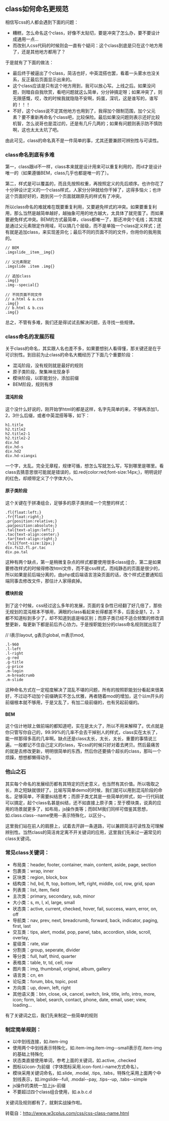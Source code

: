 ## class如何命名更规范

相信写css的人都会遇到下面的问题：

-  糟糕，怎么命名这个class，好像不太贴切，要是冲突了怎么办，要不要设计成通用一点...
- 而改别人css代码的时候则会一直有个疑问：这个class到底是只在这个地方用了，还是其他地方都用了？

于是就有了下面的做法：

- 最后终于被逼出了个class，简洁也好，中英混搭也罢，看着一头雾水也没关系，反正最后页面显示出来的。
- 这个class应该是只有这个地方用到，我可以放心写。上线之后。如果没问题，则暗自自我欣赏，看吧问题就这么简单，分分钟搞定呀；如果冲突了，则无限感慨，哎，改的时候我就隐隐不安啊，妈蛋，深坑，这是谁写的，谁写的！！！
- 不好，这个class说不定其他地方也用到了，我得加个限制范围，加个父元素？要不重新再命名个class吧，比较保险。最后如果没问题则表示还好比较机智，怎么说哥也是混过的，还是有几斤几两的；如果有问题则表示防不慎防啊，这也太太太坑了吧。

由此可见，class的命名真不是一件简单的事，尤其还要兼顾可辨别性与可读性。

### class命名到底有多难

第一，class跟id不一样，class本来就是设计用来可以重复利用的，而id才是设计唯一的（如果遵循BEM，class几乎也都是唯一的了）。

第二，样式是可以覆盖的，而且先按照权重，再按照定义的先后顺序。也许你花了十分钟设计定义的一个class样式，人家分分钟就给你干掉了，这得多恼火；也许这个页面好好的，跑到另一个页面就跟原先的样式有了冲突。

所以class命名的难就难在既要重复利用，又要避免样式的冲突。如果要重复利用，那么当然是越简单越好，越抽象可用的地方越大，太具体了就完蛋了。而如果要避免样式冲突。BEM的方式最简单，class都唯一了，那还冲突个毛线；其次就是通过父元素限定作用域，可以搞几个层级，而不是单独一个class定义样式；还有就是追加class，来实现差异化；最后不同的页面不同的文件，你用你的我用我的。

    // BEM
    .imgslide__item__img{}
     
    // 父元素限定
    .imgslide .item .img{}
     
    // 追加class
    .img{}
    .img--special{}
     
    // 不同页面不同文件
    // a.html & a.css
    .img{}
    // b.html & b.css
    .img{}

总之，不管有多难，我们还是得试试去解决问题，去寻找一些规律。

### class命名的发展历程

关于class的命名，其实跟人名也差不多，如果要想别人看得懂，那关键还是在于可识别性。到目前为止class的命名大概经历了下面几个重要阶段：

- 混沌阶段，没有规则就是最好的规则
- 原子类阶段，聚集神龙现身手
- 模块阶段，以职能划分，添加前缀
- BEM阶段，规则有序

#### 混沌阶段

这个没什么好说的，刚开始学html的都是这样，名字先简单的来，不够再添加1，2，3什么后缀，或者中英混搭等等，如下：

    h1.title
    h2.title2
    h2.title2-1
    h2.title2-2
    div.hd
    div.hd-s
    div.hd2
    div.hd-xiangxi

一个字，太乱。完全无章程，规律可循，想怎么写就怎么写，写到哪里是哪里。看class去猜意思很可能就是错误的，如.red{color:red;font-size:14px;}，明明说好的红色，却顺带定义了个字体大小。

#### 原子类阶段

这个关键在于拼凑组合，足够多的原子类拼成一个完整的样式：

    .fl{float:left;}
    .fr{float:right;}
    .pr{position:relative;}
    .pa{position:absolute;}
    .tal{text-align:left;}
    .tac{text-align:center;}
    .tar{text-align:right;}
    .fs12{font-size:12px;}
    div.fs12.fl.pr.tac
    div.pa.tal

这种有两个缺点，第一是稍微复杂点的样式都要使用很多class组合，第二是如果要修改样式的时候得修改html文件，而不是css样式，而纯静态的页面是很少的，所以如果是前后端分离的，由php或后端语言渲染页面的话，改个样式还要通知后端同事去修改文件，那估计人家得疯掉。

#### 模块阶段

到了这个时候，css经过这么多年的发展，页面的复杂性已经翻了好几倍了，那些无规划的混沌根本不够用，满眼的class看起来长得都差不多，后面全是1，2，3都不知道标到多少了，却不知道到底是啥区别；而原子类已经不适合频繁的修改调整更新，每更新下都是前后齐心协力。于是按职能划分的class命名规则就出现了

// l表示layout,  g表示global,  m表示mod,

    .l-960
    .l-left
    .l-right
    .g-red
    .g-title
    .g-price
    .m-login
    .m-breadcrumb
    .m-slide

这种命名方式在一定程度解决了混乱不堪的问题，所有的按照职能划分看起来很美好，不过动不动加个前缀确实不怎么优雅，再者随着mod的增加，这个以m开头的前缀根本就不够用，于是又乱了，有加二级前缀的，也有另起前缀的。

#### BEM

这个估计地球上做前端的都知道吧，实在是太火了，所以不用来解释了。优点就是你只管写你自己的，99.99%的几率不会去干掉别人的样式，class实在太长了，能一样那得多高的几率啊。缺点还是class太长，太长，太长，重要的事情说三遍。一般都记不住自己定义的class，写css的时候只好对着去拷贝。然后最痛苦的就是去修改更新，明明很简单的东西，然后你还要搞个超长的class，那叫一个烦躁，想想都懒得动手。

### 他山之石

其实每个命名的发展经历都有其特定的历史意义，也当然有其价值。所以吸取之长，弃之短缺就很好了。比喻写简单demo的时候，我们就可以用到混沌阶段的命名，足够简单，不需要纠结思考；而原子类尤其是一些简单的样式，如一行代码就可以搞定，起个class名甚是纠结，还不如直接上原子类；至于模块类，说真的应用的场景就更多了，如布局，js操作类等；而BEM我们同样可借鉴其思想，如.class.class--name使用--表示特殊化，以区分-。

这里我们站在前人的肩膀上，试着去开辟一条道路，可以兼顾简洁可读性及可理解辨别性。当然class的简洁肯定离不开关键词的应用，这里我们先来过一遍常见的class关键词。

### 常见class关键词：

- 布局类：header, footer, container, main, content, aside, page, section
- 包裹类：wrap, inner
- 区块类：region, block, box
- 结构类：hd, bd, ft, top, bottom, left, right, middle, col, row, grid, span
- 列表类：list, item, field
- 主次类：primary, secondary, sub, minor
- 大小类：s, m, l, xl, large, small
- 状态类：active, current, checked, hover, fail, success, warn, error, on, off
- 导航类：nav, prev, next, breadcrumb, forward, back, indicator, paging, first, last
- 交互类：tips, alert, modal, pop, panel, tabs, accordion, slide, scroll, overlay,
- 星级类：rate, star
- 分割类：group, seperate, divider
- 等分类：full, half, third, quarter
- 表格类：table, tr, td, cell, row
- 图片类：img, thumbnail, original, album, gallery
- 语言类：cn, en
- 论坛类：forum, bbs, topic, post
- 方向类：up, down, left, right
- 其他语义类：btn, close, ok, cancel, switch, link, title, info, intro, more, icon; form, label, search, contact, phone, date, email, user; view, loading...

有了关键词之后，我们先来制定一些简单的规则

### 制定简单规则：

- 以中划线连接，如.item-img
- 使用两个中划线表示特殊化，如.item-img.item-img--small表示在.item-img的基础上特殊化
- 状态类直接使用单词，参考上面的关键词，如.active, .checked
- 图标以icon-为前缀（字体图标采用.icon-font.i-name方式命名）。
- 模块采用关键词命名，如.slide, .modal, .tips, .tabs，特殊化采用上面两个中划线表示，如.imgslide--full, .modal--pay, .tips--up, .tabs--simple
- js操作的类统一加上js-前缀
- 不要超过四个class组合使用，如.a.b.c.d

关键词及规则都有了，就剩实战操作啦。

转载自：http://www.w3cplus.com/css/css-class-name.html
